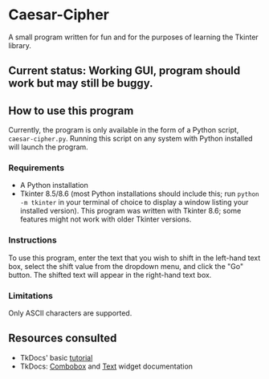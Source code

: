 # Caesar-Cipher

A small program written for fun and for the purposes of learning the Tkinter library.

## Current status: Working GUI, program should work but may still be buggy.

## How to use this program
Currently, the program is only available in the form of a Python script, `caesar-cipher.py`. Running this script on any system with Python installed will launch the program.

### Requirements
- A Python installation
- Tkinter 8.5/8.6 (most Python installations should include this; run `python -m tkinter` in your terminal of choice to display a window listing your installed version). This program was written with Tkinter 8.6; some features might not work with older Tkinter versions.

### Instructions
To use this program, enter the text that you wish to shift in the left-hand text box, select the shift value from the dropdown menu, and click the "Go" button. The shifted text will appear in the right-hand text box.

### Limitations
Only ASCII characters are supported.

## Resources consulted
- TkDocs' basic [tutorial](https://tkdocs.com/tutorial/firstexample.html)
- TkDocs: [Combobox](https://tkdocs.com/tutorial/widgets.html#combobox) and [Text](https://tkdocs.com/tutorial/text.html) widget documentation

